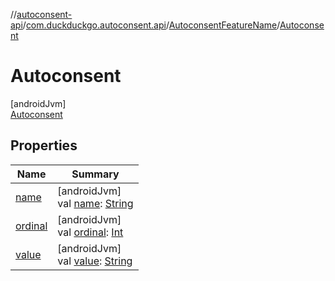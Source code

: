//[autoconsent-api](../../../../index.md)/[com.duckduckgo.autoconsent.api](../../index.md)/[AutoconsentFeatureName](../index.md)/[Autoconsent](index.md)

# Autoconsent

[androidJvm]\
[Autoconsent](index.md)

## Properties

| Name | Summary |
|---|---|
| [name](index.md#-372974862%2FProperties%2F143202816) | [androidJvm]<br>val [name](index.md#-372974862%2FProperties%2F143202816): [String](https://kotlinlang.org/api/latest/jvm/stdlib/kotlin/-string/index.html) |
| [ordinal](index.md#-739389684%2FProperties%2F143202816) | [androidJvm]<br>val [ordinal](index.md#-739389684%2FProperties%2F143202816): [Int](https://kotlinlang.org/api/latest/jvm/stdlib/kotlin/-int/index.html) |
| [value](../value.md) | [androidJvm]<br>val [value](../value.md): [String](https://kotlinlang.org/api/latest/jvm/stdlib/kotlin/-string/index.html) |
